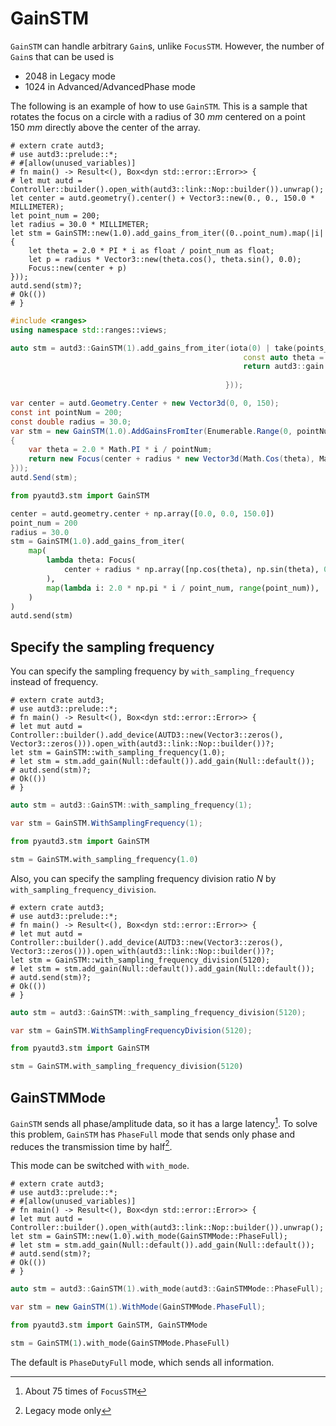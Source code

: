 # GainSTM

`GainSTM` can handle arbitrary `Gain`s, unlike `FocusSTM`.
However, the number of `Gain`s that can be used is
- 2048 in Legacy mode
- 1024 in Advanced/AdvancedPhase mode

The following is an example of how to use `GainSTM`.
This is a sample that rotates the focus on a circle with a radius of $\SI{30}{mm}$ centered on a point $\SI{150}{mm}$ directly above the center of the array.

```rust,edition2021
# extern crate autd3;
# use autd3::prelude::*;
# #[allow(unused_variables)]
# fn main() -> Result<(), Box<dyn std::error::Error>> {
# let mut autd = Controller::builder().open_with(autd3::link::Nop::builder()).unwrap();
let center = autd.geometry().center() + Vector3::new(0., 0., 150.0 * MILLIMETER);
let point_num = 200;
let radius = 30.0 * MILLIMETER;
let stm = GainSTM::new(1.0).add_gains_from_iter((0..point_num).map(|i| {
    let theta = 2.0 * PI * i as float / point_num as float;
    let p = radius * Vector3::new(theta.cos(), theta.sin(), 0.0);
    Focus::new(center + p)
}));
autd.send(stm)?;
# Ok(())
# }
```

```cpp
#include <ranges>
using namespace std::ranges::views;

auto stm = autd3::GainSTM(1).add_gains_from_iter(iota(0) | take(points_num) | transform([&](auto i) {
                                                    const auto theta = 2.0 * autd3::pi * static_cast<double>(i) / static_cast<double>(points_num);
                                                    return autd3::gain::Focus(center +
                                                                            autd3::Vector3(radius * std::cos(theta), radius * std::sin(theta), 0));
                                                }));
```

```cs
var center = autd.Geometry.Center + new Vector3d(0, 0, 150);
const int pointNum = 200;
const double radius = 30.0;
var stm = new GainSTM(1.0).AddGainsFromIter(Enumerable.Range(0, pointNum).Select(i =>
{
    var theta = 2.0 * Math.PI * i / pointNum;
    return new Focus(center + radius * new Vector3d(Math.Cos(theta), Math.Sin(theta), 0));
}));
autd.Send(stm);
```

```python
from pyautd3.stm import GainSTM

center = autd.geometry.center + np.array([0.0, 0.0, 150.0])
point_num = 200
radius = 30.0
stm = GainSTM(1.0).add_gains_from_iter(
    map(
        lambda theta: Focus(
            center + radius * np.array([np.cos(theta), np.sin(theta), 0])
        ),
        map(lambda i: 2.0 * np.pi * i / point_num, range(point_num)),
    )
)
autd.send(stm)
```

## Specify the sampling frequency

You can specify the sampling frequency by `with_sampling_frequency` instead of frequency.

```rust,edition2021
# extern crate autd3;
# use autd3::prelude::*;
# fn main() -> Result<(), Box<dyn std::error::Error>> {
# let mut autd = Controller::builder().add_device(AUTD3::new(Vector3::zeros(), Vector3::zeros())).open_with(autd3::link::Nop::builder())?;
let stm = GainSTM::with_sampling_frequency(1.0);
# let stm = stm.add_gain(Null::default()).add_gain(Null::default());
# autd.send(stm)?;
# Ok(())
# }
```

```cpp
auto stm = autd3::GainSTM::with_sampling_frequency(1);
```

```cs
var stm = GainSTM.WithSamplingFrequency(1);
```

```python
from pyautd3.stm import GainSTM

stm = GainSTM.with_sampling_frequency(1.0)
```

Also, you can specify the sampling frequency division ratio $N$ by `with_sampling_frequency_division`.

```rust,edition2021
# extern crate autd3;
# use autd3::prelude::*;
# fn main() -> Result<(), Box<dyn std::error::Error>> {
# let mut autd = Controller::builder().add_device(AUTD3::new(Vector3::zeros(), Vector3::zeros())).open_with(autd3::link::Nop::builder())?;
let stm = GainSTM::with_sampling_frequency_division(5120);
# let stm = stm.add_gain(Null::default()).add_gain(Null::default());
# autd.send(stm)?;
# Ok(())
# }
```

```cpp
auto stm = autd3::GainSTM::with_sampling_frequency_division(5120);
```

```cs
var stm = GainSTM.WithSamplingFrequencyDivision(5120);
```

```python
from pyautd3.stm import GainSTM

stm = GainSTM.with_sampling_frequency_division(5120)
```

## GainSTMMode

`GainSTM` sends all phase/amplitude data, so it has a large latency[^fn_gain_seq].
To solve this problem, `GainSTM` has `PhaseFull` mode that sends only phase and reduces the transmission time by half[^phase_half].

This mode can be switched with `with_mode`.

```rust,edition2021
# extern crate autd3;
# use autd3::prelude::*;
# #[allow(unused_variables)]
# fn main() -> Result<(), Box<dyn std::error::Error>> {
# let mut autd = Controller::builder().open_with(autd3::link::Nop::builder()).unwrap();
let stm = GainSTM::new(1.0).with_mode(GainSTMMode::PhaseFull);
# let stm = stm.add_gain(Null::default()).add_gain(Null::default());
# autd.send(stm)?;
# Ok(())
# }
```

```cpp
auto stm = autd3::GainSTM(1).with_mode(autd3::GainSTMMode::PhaseFull);
```

```cs
var stm = new GainSTM(1).WithMode(GainSTMMode.PhaseFull);
```

```python
from pyautd3.stm import GainSTM, GainSTMMode

stm = GainSTM(1).with_mode(GainSTMMode.PhaseFull)
```

The default is `PhaseDutyFull` mode, which sends all information.

[^fn_gain_seq]: About 75 times of `FocusSTM`

[^phase_half]: Legacy mode only
